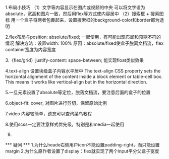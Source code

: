 1.布局小技巧
  （1）文字等内容显示在图片或视频的中央
      可以将文字设为absolute，宽高和图片一致，然后用flex等方式使内容居中
  （2）搜索框 + 搜索图标
      用一个盒子将两者包裹起来，设置搜索框的background-color和border都为透明

2.flex布局与position: absolute/fixed; 一起使用，有可能出现布局和预期不符的情况
  解决方法：设置width: 100%
  原因：absolute/fixed使盒子脱离文档流，flex container宽度为内容宽度

3.（flex/grid）justify-content: space-between; 能实现float类似效果

4.text-align  设置块级盒子内容水平居中
  The text-align CSS property sets the horizontal alignment of the content inside a block element or table-cell box. This means it works like vertical-align but in the horizontal direction.

5.一旦元素设置了absolute等定位，脱落文档流，要注意后面的盒子的位置

6.object-fit: cover;
  对图片进行剪切，保留原始比例

7.video 内容较简单，遗忘可以查询菜鸟教程

8.使用scss一定要注意样式优先级，特别是和media一起使用

9.


*** 疑问 ***
1.为什么heade右侧用户icon不能设置padding-right，而只能设置margin
2.为什么原作者设置了display：flex就实现了两个input平分父盒子宽度
